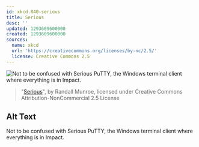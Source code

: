 ```yaml
---
id: xkcd.840-serious
title: Serious
desc: ''
updated: 1293609600000
created: 1293609600000
sources:
  name: xkcd
  url: 'https://creativecommons.org/licenses/by-nc/2.5/'
  license: Creative Commons 2.5
---
```

![Not to be confused with Serious PuTTY, the Windows terminal client where everything is in Impact.](https://imgs.xkcd.com/comics/serious.png)
> "[Serious](https://xkcd.com/840/)", by Randall Munroe, licensed under Creative Commons Attribution-NonCommercial 2.5 License

## Alt Text
Not to be confused with Serious PuTTY, the Windows terminal client where everything is in Impact.
